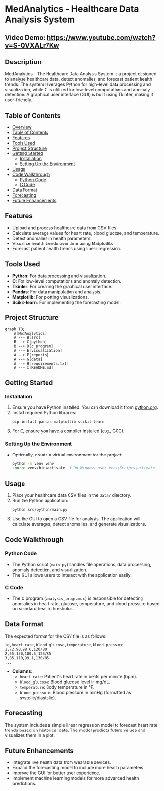 # MedAnalytics - Healthcare Data Analysis System
## Video Demo: https://www.youtube.com/watch?v=S-QVXALr7Kw
## Description
MedAnalytics - The Healthcare Data Analysis System is a project designed to analyze healthcare data, detect anomalies, and forecast patient health trends. The system leverages Python for high-level data processing and visualization, while C is utilized for low-level computations and anomaly detection. A graphical user interface (GUI) is built using Tkinter, making it user-friendly.

## Table of Contents
- [Overview](#overview)
- [Table of Contents](#table-of-contents)
- [Features](#features)
- [Tools Used](#tools-used)
- [Project Structure](#project-structure)
- [Getting Started](#getting-started)
  - [Installation](#installation)
  - [Setting Up the Environment](#setting-up-the-environment)
- [Usage](#usage)
- [Code Walkthrough](#code-walkthrough)
  - [Python Code](#python-code)
  - [C Code](#c-code)
- [Data Format](#data-format)
- [Forecasting](#forecasting)
- [Future Enhancements](#future-enhancements)

## Features
- Upload and process healthcare data from CSV files.
- Calculate average values for heart rate, blood glucose, and temperature.
- Detect anomalies in health parameters.
- Visualize health trends over time using Matplotlib.
- Forecast patient health trends using linear regression.

## Tools Used
- **Python**: For data processing and visualization.
- **C**: For low-level computations and anomaly detection.
- **Tkinter**: For creating the graphical user interface.
- **Pandas**: For data manipulation and analysis.
- **Matplotlib**: For plotting visualizations.
- **Scikit-learn**: For implementing the forecasting model.

## Project Structure
```mermaid
graph TD;
    A[MedAnalytics]
    A --> B[src]
    B --> C[python]
    B --> D[c_program]
    A --> E[visualization]
    A --> F[reports]
    A --> G[data]
    A --> H[requirements.txt]
    A --> I[README.md]
```

## Getting Started

### Installation
1. Ensure you have Python installed. You can download it from [python.org](https://www.python.org/downloads/).
2. Install required Python libraries:
   ```bash
   pip install pandas matplotlib scikit-learn
   ```
3. For C, ensure you have a compiler installed (e.g., GCC).

### Setting Up the Environment
- Optionally, create a virtual environment for the project:
   ```bash
   python -m venv venv
   source venv/bin/activate  # On Windows use: venv\Scripts\activate
   ```

## Usage
1. Place your healthcare data CSV files in the `data/` directory.
2. Run the Python application:
   ```bash
   python src/python/main.py
   ```
3. Use the GUI to open a CSV file for analysis. The application will calculate averages, detect anomalies, and generate visualizations.

## Code Walkthrough

### Python Code
- The Python script (`main.py`) handles file operations, data processing, anomaly detection, and visualization.
- The GUI allows users to interact with the application easily.

### C Code
- The C program (`analysis_program.c`) is responsible for detecting anomalies in heart rate, glucose, temperature, and blood pressure based on standard health thresholds.

## Data Format
The expected format for the CSV file is as follows:
```csv
id,heart_rate,blood_glucose,temperature,blood_pressure
1,72,90,98.6,120/80
2,55,130,100.5,125/85
3,85,110,99.1,130/85
...
```
- **Columns**:
  - `heart_rate`: Patient's heart rate in beats per minute (bpm).
  - `blood_glucose`: Blood glucose level in mg/dL.
  - `temperature`: Body temperature in °F.
  - `blood_pressure`: Blood pressure in mmHg (formatted as systolic/diastolic).

## Forecasting
The system includes a simple linear regression model to forecast heart rate trends based on historical data. The model predicts future values and visualizes them in a plot.

## Future Enhancements
- Integrate live health data from wearable devices.
- Expand the forecasting model to include more health parameters.
- Improve the GUI for better user experience.
- Implement machine learning models for more advanced health predictions.
